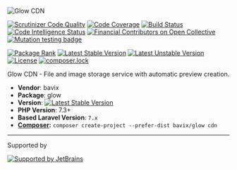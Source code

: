 ![Glow CDN](https://user-images.githubusercontent.com/5111255/91751137-eff6b500-ebcc-11ea-92c3-ad50ef7a055e.png)


[![Scrutinizer Code Quality](https://scrutinizer-ci.com/g/bavix/glow/badges/quality-score.png?b=master)](https://scrutinizer-ci.com/g/bavix/glow/?branch=master)
[![Code Coverage](https://scrutinizer-ci.com/g/bavix/glow/badges/coverage.png?b=master)](https://scrutinizer-ci.com/g/bavix/glow/?branch=master)
[![Build Status](https://scrutinizer-ci.com/g/bavix/glow/badges/build.png?b=master)](https://scrutinizer-ci.com/g/bavix/glow/build-status/master)
[![Code Intelligence Status](https://scrutinizer-ci.com/g/bavix/glow/badges/code-intelligence.svg?b=master)](https://scrutinizer-ci.com/code-intelligence)
[![Financial Contributors on Open Collective](https://opencollective.com/glow/all/badge.svg?label=financial+contributors)](https://opencollective.com/glow) [![Mutation testing badge](https://badge.stryker-mutator.io/github.com/bavix/glow/master)](https://packagist.org/packages/bavix/glow)

[![Package Rank](https://phppackages.org/p/bavix/glow/badge/rank.svg)](https://packagist.org/packages/bavix/glow)
[![Latest Stable Version](https://poser.pugx.org/bavix/glow/v/stable)](https://packagist.org/packages/bavix/glow)
[![Latest Unstable Version](https://poser.pugx.org/bavix/glow/v/unstable)](https://packagist.org/packages/bavix/glow)
[![License](https://poser.pugx.org/bavix/glow/license)](https://packagist.org/packages/bavix/glow)
[![composer.lock](https://poser.pugx.org/bavix/glow/composerlock)](https://packagist.org/packages/bavix/glow)

Glow CDN - File and image storage service with automatic preview creation.

* **Vendor**: bavix
* **Package**: glow
* **Version**: [![Latest Stable Version](https://poser.pugx.org/bavix/glow/v/stable)](https://packagist.org/packages/bavix/glow)
* **PHP Version**: 7.3+ 
* **Based Laravel Version**: `7.x`
* **[Composer](https://getcomposer.org/):** `composer create-project --prefer-dist bavix/glow cdn`

---
Supported by

[![Supported by JetBrains](https://cdn.rawgit.com/bavix/development-through/46475b4b/jetbrains.svg)](https://www.jetbrains.com/)
